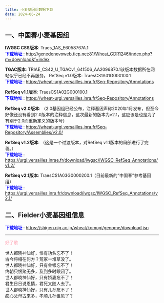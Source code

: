 ```yaml
---
title: 小麦基因组数据下载
date: 2024-06-24
---
```

## 一、中国春小麦基因组
**IWGSC CSS版本**: Traes_1AS_E6058767A.1    
<font color=Blue>**下载地址**</font>  : http://genedenovoweb.ticp.net:81/Wheat_GDR1246/index.php?m=download&f=index

**TGAC版本**: TRIAE_CS42_U_TGACv1_641506_AA2096870.1该版本数据所在网站似乎已经不再服务。
RefSeq v1.0版本: TraesCS1A01G000100.1   
<font color=Blue>**下载地址**</font>  : https://wheat-urgi.versailles.inra.fr/Seq-Repository/Annotations

**RefSeq v1.1版本**: TraesCS1A02G000100.1   
<font color=Blue>**下载地址**</font>  : https://wheat-urgi.versailles.inra.fr/Seq-Repository/Annotations

**RefSeq v2.0版本**: （2.0基因组已经公布，注释基因声称2020年1月发布，但至今好像还没有看到2.0版本的注释信息，这次最新的版本为v2.1，这应该是也是为了有别于2.0而重新定义的版本号）   
<font color=Blue>**下载地址**</font>  : https://wheat-urgi.versailles.inra.fr/Seq-Repository/Assemblies/v2.0/

**RefSeq v1.2版本**: （这是一个过渡版本，对RefSeq v1.1版本的局部进行了完善。）    
<font color=Blue>**下载地址**</font>  : https://urgi.versailles.inrae.fr/download/iwgsc/IWGSC_RefSeq_Annotations/v1.2/

**RefSeq v2.1版本**: TraesCS1A03G0000200.1（目前最新的“中国春”参考基因组）    
<font color=Blue>**下载地址**</font>  : https://urgi.versailles.inra.fr/download/iwgsc/IWGSC_RefSeq_Annotations/v2.1/

## 二、Fielder小麦基因组信息
<font color=Blue>**下载地址**</font>  : https://shigen.nig.ac.jp/wheat/komugi/genome/download.jsp   

---

<font color=pink>**好了歌**</font>  

世人都晓神仙好，惟有功名忘不了！  
古今将相在何方？荒冢一堆草没了。  
世人都晓神仙好，只有金银忘不了！  
终朝只恨聚无多，及到多时眼闭了。  
世人都晓神仙好，只有娇妻忘不了！  
君生日日说恩情，君死又随人去了。  
世人都晓神仙好，只有儿孙忘不了！  
痴心父母古来多，孝顺儿孙谁见了？  